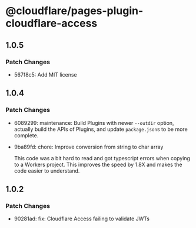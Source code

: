 # @cloudflare/pages-plugin-cloudflare-access

## 1.0.5

### Patch Changes

- 567f8c5: Add MIT license

## 1.0.4

### Patch Changes

- 6089299: maintenance: Build Plugins with newer `--outdir` option, actually build the APIs of Plugins, and update `package.json`s to be more complete.
- 9ba89fd: chore: Improve conversion from string to char array

  This code was a bit hard to read and got typescript errors when copying to a Workers project. This improves the speed by 1.8X and makes the code easier to understand.

## 1.0.2

### Patch Changes

- 90281ad: fix: Cloudflare Access failing to validate JWTs
